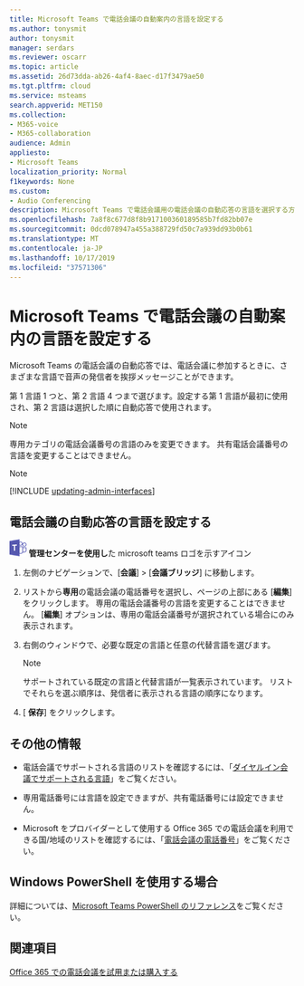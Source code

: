 ```yaml
---
title: Microsoft Teams で電話会議の自動案内の言語を設定する
ms.author: tonysmit
author: tonysmit
manager: serdars
ms.reviewer: oscarr
ms.topic: article
ms.assetid: 26d73dda-ab26-4af4-8aec-d17f3479ae50
ms.tgt.pltfrm: cloud
ms.service: msteams
search.appverid: MET150
ms.collection:
- M365-voice
- M365-collaboration
audience: Admin
appliesto:
- Microsoft Teams
localization_priority: Normal
f1keywords: None
ms.custom:
- Audio Conferencing
description: Microsoft Teams で電話会議用の電話会議の自動応答の言語を選択する方法について説明します。
ms.openlocfilehash: 7a8f8c677d8f8b917100360189585b7fd82bb07e
ms.sourcegitcommit: 0dcd078947a455a388729fd50c7a939dd93b0b61
ms.translationtype: MT
ms.contentlocale: ja-JP
ms.lasthandoff: 10/17/2019
ms.locfileid: "37571306"
---
```

# <a name="set-auto-attendant-languages-for-audio-conferencing-in-microsoft-teams"></a>Microsoft Teams で電話会議の自動案内の言語を設定する

Microsoft Teams の電話会議の自動応答では、電話会議に参加するときに、さまざまな言語で音声の発信者を挨拶メッセージことができます。
  
第 1 言語 1 つと、第 2 言語 4 つまで選びます。設定する第 1 言語が最初に使用され、第 2 言語は選択した順に自動応答で使用されます。 
  
> [!NOTE]
>  専用カテゴリの電話会議番号の言語のみを変更できます。 共有電話会議番号の言語を変更することはできません。

> [!NOTE]
> [!INCLUDE [updating-admin-interfaces](includes/updating-admin-interfaces.md)]
  
## <a name="set-the-conferencing-auto-attendant-languages"></a>電話会議の自動応答の言語を設定する

![Microsoft teams](media/teams-logo-30x30.png) **管理センターを使用し**た microsoft teams ロゴを示すアイコン

1. 左側のナビゲーションで、[**会議**]  >  [**会議ブリッジ**] に移動します。

2. リストから**専用**の電話会議の電話番号を選択し、ページの上部にある [**編集**] をクリックします。 専用の電話会議番号の言語を変更することはできません。 [**編集**] オプションは、専用の電話会議番号が選択されている場合にのみ表示されます。

3. 右側のウィンドウで、必要な既定の言語と任意の代替言語を選びます。 
 
    > [!NOTE]
    > サポートされている既定の言語と代替言語が一覧表示されています。 リストでそれらを選ぶ順序は、発信者に表示される言語の順序になります。 

4. [ **保存**] をクリックします。

    
## <a name="want-else-should-i-know"></a>その他の情報

- 電話会議でサポートされる言語のリストを確認するには、「[ダイヤルイン会議でサポートされる言語](https://docs.microsoft.com/SkypeForBusiness/audio-conferencing-in-office-365/audio-conferencing-supported-languages)」をご覧ください。
    
- 専用電話番号には言語を設定できますが、共有電話番号には設定できません。
    
- Microsoft をプロバイダーとして使用する Office 365 での電話会議を利用できる国/地域のリストを確認するには、「[電話会議の電話番号](phone-numbers-for-audio-conferencing-in-teams.md)」をご覧ください。
    
## <a name="want-to-use-windows-powershell"></a>Windows PowerShell を使用する場合

詳細については、[Microsoft Teams PowerShell のリファレンス](https://docs.microsoft.com/powershell/module/teams/?view=teams-ps)をご覧ください。
  
## <a name="related-topics"></a>関連項目

[Office 365 での電話会議を試用または購入する](/SkypeForBusiness/audio-conferencing-in-office-365/try-or-purchase-audio-conferencing-in-office-365)

